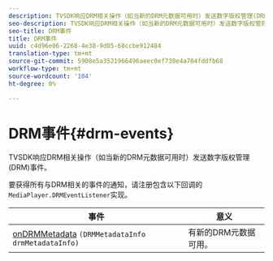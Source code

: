 ```yaml
---
description: TVSDK响应DRM相关操作（如当新的DRM元数据可用时）发送数字版权管理(DRM)事件。
seo-description: TVSDK响应DRM相关操作（如当新的DRM元数据可用时）发送数字版权管理(DRM)事件。
seo-title: DRM事件
title: DRM事件
uuid: c4d96e06-2268-4e38-9d05-68ccbe912484
translation-type: tm+mt
source-git-commit: 5908e5a3521966496aeec0ef730e4a704fddfb68
workflow-type: tm+mt
source-wordcount: '104'
ht-degree: 0%

---
```



# DRM事件{#drm-events}

TVSDK响应DRM相关操作（如当新的DRM元数据可用时）发送数字版权管理(DRM)事件。

要获得所有与DRM相关的事件的通知，请注册包含以下回调的`MediaPlayer.DRMEventListener`实现。

| 事件 | 意义 |
|---|---|
| [onDRMMetadata](https://help.adobe.com/en_US/primetime/api/psdk/javadoc_1.4/com/adobe/mediacore/MediaPlayer.DRMEventListener.html#onDRMMetadata(DRMMetadataInfo)) `(DRMMetadataInfo drmMetadataInfo)` | 有新的DRM元数据可用。 |

